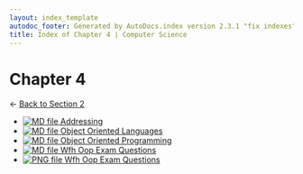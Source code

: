 ```yaml
---
layout: index_template
autodoc_footer: Generated by AutoDocs.index version 2.3.1 "fix indexes" ⓒ Starwort, 2020
title: Index of Chapter 4 | Computer Science
---
```


# **Chapter 4**

← [Back to Section 2](..)

- [![MD file](https://img.icons8.com/windows/512/03dac6/regular-document.png) Addressing](./addressing.html)
- [![MD file](https://img.icons8.com/windows/512/03dac6/regular-document.png) Object Oriented Languages](./object_oriented_languages.html)
- [![MD file](https://img.icons8.com/windows/512/03dac6/regular-document.png) Object Oriented Programming](./object_oriented_programming.html)
- [![MD file](https://img.icons8.com/windows/512/03dac6/regular-document.png) Wfh Oop Exam Questions](./wfh_oop_exam_questions.html)
- [![PNG file](https://img.icons8.com/windows/512/03dac6/image-document.png) Wfh Oop Exam Questions](./wfh_oop_exam_questions.png)
